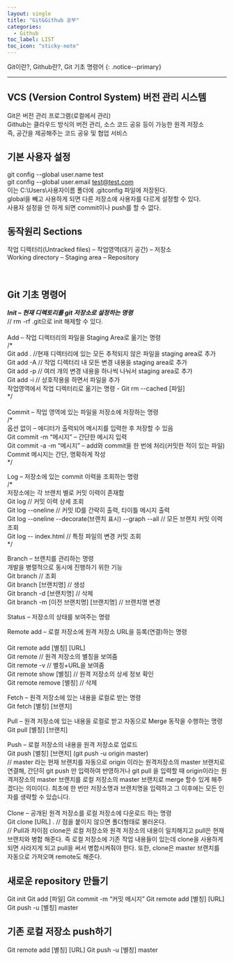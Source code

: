 ```yaml
---
layout: single
title: "Git&Github 공부"
categories:
  - Github
toc_label: LIST
toc_icon: "sticky-note"
---
```


Git이란?, Github란?, Git 기초 명령어
{: .notice--primary}

---
## VCS (Version Control System) 버전 관리 시스템 
Git은 버전 관리 프로그램(로컬에서 관리)  
Github는 클라우드 방식의 버전 관리, 소스 코드 공유 등이 가능한 원격 저장소   
즉, 공간을 제공해주는 코드 공유 및 협업 서비스 

## 기본 사용자 설정   
git config --global user.name test   
git config --global user.email test@test.com    
이는 C:\Users\사용자이름 폴더에 .gitconfig 파일에 저장된다.    
global을 빼고 사용하게 되면 다른 저장소에 사용자를 다르게 설정할 수 있다.    
사용자 설정을 안 하게 되면 commit이나 push를 할 수 없다.    


## 동작원리 Sections
작업 디렉터리(Untracked files)  –  작업영역(대기 공간)  –  저장소    
Working directory – Staging area – Repository 

 
## Git 기초 명령어 
**_Init – 현재 디렉토리를 git 저장소로 설정하는 명령_**    
// rm -rf .git으로 init 해제할 수 있다. <br>  
Add – 작업 디렉터리의 파일을 Staging Area로 옮기는 명령   
/*    
Git add . //현재 디렉터리에 있는 모든 추적되지 않은 파일을 staging area로 추가   
Git add -A // 작업 디렉터리 내 모든 변경 내용을 staging area로 추가    
Git add -p // 여러 개의 변경 내용을 하나씩 나눠서 staging area로 추가   
Git add -i // 상호작용을 하면서 파일을 추가    
작업영역에서 작업 디렉터리로 옮기는 명령 - Git rm --cached [파일]   
\*/<br>       
Commit – 작업 영역에 있는 파일을 저장소에 저장하는 명령    
/*   
옵션 없이 – 에디터가 출력되어 메시지를 입력한 후 저장할 수 있음   
Git commit -m “메시지” – 간단한 메시지 입력    
Git commit -a -m “메시지” – add와 commit을 한 번에 처리(커밋한 적이 있는 파일)   
Commit 메시지는 간단, 명확하게 작성   
*/   

Log – 저장소에 있는 commit 이력을 조회하는 명령<br>
/*<br>
저장소에는 각 브랜치 별로 커밋 이력이 존재함<br>
Git log // 커밋 이력 상세 조회<br> 
Git log --oneline // 커밋 ID를 간략히 출력, 타이틀 메시지 출력<br> 
Git log --oneline --decorate(브랜치 표시) --graph --all // 모든 브랜치 커밋 이력 조회<br>
Git log -- index.html // 특정 파일의 변경 커밋 조회<br>
*/<br>

Branch – 브랜치를 관리하는 명령<br> 
개발을 병렬적으로 동시에 진행하기 위한 기능<br>
Git branch // 조회<br>
Git branch [브랜치명] // 생성<br>
Git branch -d [브랜치명] // 삭제<br> 
Git branch -m [이전 브랜치명] [브랜치명] // 브랜치명 변경<br> 


Status – 저장소의 상태를 보여주는 명령<br> 

Remote add – 로컬 저장소에 원격 저장소 URL을 등록(연결)하는 명령<br>	
Git remote add [별칭] [URL]<br>
Git remote // 원격 저장소의 별칭을 보여줌<br>
Git remote -v // 별칭+URL을 보여줌<br> 
Git remote show [별칭] // 원격 저장소의 상세 정보 확인<br> 
Git remote remove [별칭] // 삭제<br>

Fetch – 원격 저장소에 있는 내용을 로컬로 받는 명령<br> 
Git fetch [별칭] [브랜치]<br>

Pull – 원격 저장소에 있는 내용을 로컬로 받고 자동으로 Merge 동작을 수행하는 명령<br> 
Git pull [별칭] [브랜치]<br>


Push – 로컬 저장소의 내용을 원격 저장소로 업로드<br>
Git push [별칭] [브랜치] (git push -u origin master)<br> // master 라는 현재 브랜치를 자동으로 origin 이라는 원격저장소의 master 브랜치로 연결해,
간단히 git push 만 입력하여 반영하거나 git pull 을 입력할 때 origin이라는 원격저장소의 master 브랜치를 로컬 저장소의 master 브랜치로 merge 할수 있게 해주겠다는 의미이다.
최초에 한 번만 저장소명과 브랜치명을 입력하고 그 이후에는 모든 인자를 생략할 수 있습니다.<br>
<br>
Clone – 공개된 원격 저장소를 로컬 저장소에 다운로드 하는 명령<br> 
Git clone [URL] . // 점을 붙이지 않으면 폴더형태로 불러온다.<br> 
// Pull과 차이점 clone은 로컬 저장소와 원격 저장소의 내용이 일치해지고 pull은 현재 브랜치와 병합 해준다. 즉 로컬 저장소에 기존 작업 내용들이 있는데 clone을 사용하게 되면 사라지게 되고 pull을 써서 병합시켜줘야 한다. 
또한, clone은 master 브랜치를 자동으로 가져오며 remote도 해준다.

## 새로운 repository 만들기 
Git init 
Git add [파일]
Git commit -m “커밋 메시지”
Git remote add [별칭] [URL]
Git push -u [별칭] master

## 기존 로컬 저장소 push하기 
Git remote add [별칭] [URL]
Git push -u [별칭] master
